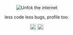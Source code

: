 <div align="center">
  <img src="https://www.mozilla.org/media/img/firefox/campaign/unfck/en/mug.c8c70418530a.gif" alt="Unfck the internet">
</div>
<p align="center">less code less bugs, profile too.</p>

<p align="center">
<a href="https://medium.com/@0e" target="blank"><img align="center" src="https://cdn.jsdelivr.net/npm/simple-icons@3.0.1/icons/medium.svg" alt="@0e" height="20" width="20" /></a>
<a href="https://linkedin.com/in/00o" target="blank"><img align="center" src="https://cdn.jsdelivr.net/npm/simple-icons@3.0.1/icons/linkedin.svg" alt="00o" height="20" width="20" /></a>
</p>
